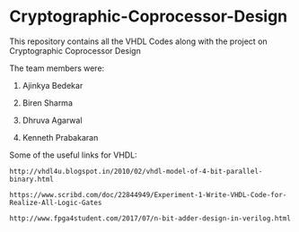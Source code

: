# Cryptographic-Coprocessor-Design

This repository contains all the VHDL Codes along with the project on Cryptographic Coprocessor Design

The team members were:

1. Ajinkya Bedekar

2. Biren Sharma

3. Dhruva Agarwal

4. Kenneth Prabakaran

Some of the useful links for VHDL:

    http://vhdl4u.blogspot.in/2010/02/vhdl-model-of-4-bit-parallel-binary.html

    https://www.scribd.com/doc/22844949/Experiment-1-Write-VHDL-Code-for-Realize-All-Logic-Gates

    http://www.fpga4student.com/2017/07/n-bit-adder-design-in-verilog.html